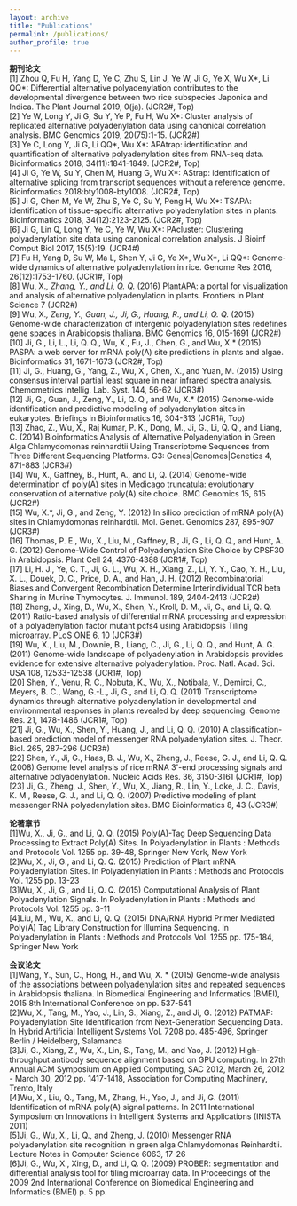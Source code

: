 ```yaml
---
layout: archive
title: "Publications"
permalink: /publications/
author_profile: true
---
```


<!-- {% if author.googlescholar %}
  You can also find my articles on <u><a href="{{author.googlescholar}}">my Google Scholar profile</a>.</u>
{% endif %}

{% include base_path %}

{% for post in site.publications reversed %}
  {% include archive-single.html %}
{% endfor %} -->


**期刊论文**  
[1] Zhou Q, Fu H, Yang D, Ye C, Zhu S, Lin J, Ye W, Ji G, Ye X, Wu X*, Li QQ*: Differential alternative polyadenylation contributes to the developmental divergence between two rice subspecies Japonica and Indica. The Plant Journal 2019, 0(ja). (JCR2#, Top)  
[2] Ye W, Long Y, Ji G, Su Y, Ye P, Fu H, Wu X*: Cluster analysis of replicated alternative polyadenylation data using canonical correlation analysis. BMC Genomics 2019, 20(75):1-15. (JCR2#)  
[3] Ye C, Long Y, Ji G, Li QQ*, Wu X*: APAtrap: identification and quantification of alternative polyadenylation sites from RNA-seq data. Bioinformatics 2018, 34(11):1841-1849. (JCR2#, Top)  
[4] Ji G, Ye W, Su Y, Chen M, Huang G, Wu X*: AStrap: identification of alternative splicing from transcript sequences without a reference genome. Bioinformatics 2018:bty1008-bty1008. (JCR2#, Top)  
[5] Ji G, Chen M, Ye W, Zhu S, Ye C, Su Y, Peng H, Wu X*: TSAPA: identification of tissue-specific alternative polyadenylation sites in plants. Bioinformatics 2018, 34(12):2123-2125. (JCR2#, Top)  
[6] Ji G, Lin Q, Long Y, Ye C, Ye W, Wu X*: PAcluster: Clustering polyadenylation site data using canonical correlation analysis. J Bioinf Comput Biol 2017, 15(5):19. (JCR4#)  
[7] Fu H, Yang D, Su W, Ma L, Shen Y, Ji G, Ye X*, Wu X*, Li QQ*: Genome-wide dynamics of alternative polyadenylation in rice. Genome Res 2016, 26(12):1753-1760. (JCR1#, Top)  
[8] Wu, X.*, Zhang, Y., and Li, Q. Q.* (2016) PlantAPA: a portal for visualization and analysis of alternative polyadenylation in plants. Frontiers in Plant Science 7 (JCR2#)  
[9] Wu, X.*, Zeng, Y., Guan, J., Ji, G., Huang, R., and Li, Q. Q.* (2015) Genome-wide characterization of intergenic polyadenylation sites redefines gene spaces in Arabidopsis thaliana. BMC Genomics 16, 015-1691 (JCR2#)  
[10] Ji, G., Li, L., Li, Q. Q., Wu, X., Fu, J., Chen, G., and Wu, X.* (2015) PASPA: a web server for mRNA poly(A) site predictions in plants and algae. Bioinformatics 31, 1671-1673 (JCR2#, Top)  
[11] Ji, G., Huang, G., Yang, Z., Wu, X., Chen, X., and Yuan, M. (2015) Using consensus interval partial least square in near infrared spectra analysis. Chemometrics Intellig. Lab. Syst. 144, 56-62 (JCR3#)  
[12] Ji, G., Guan, J., Zeng, Y., Li, Q. Q., and Wu, X.* (2015) Genome-wide identification and predictive modeling of polyadenylation sites in eukaryotes. Briefings in Bioinformatics 16, 304-313 (JCR1#, Top)  
[13] Zhao, Z., Wu, X., Raj Kumar, P. K., Dong, M., Ji, G., Li, Q. Q., and Liang, C. (2014) Bioinformatics Analysis of Alternative Polyadenylation in Green Alga Chlamydomonas reinhardtii Using Transcriptome Sequences from Three Different Sequencing Platforms. G3: Genes|Genomes|Genetics 4, 871-883 (JCR3#)  
[14] Wu, X., Gaffney, B., Hunt, A., and Li, Q. (2014) Genome-wide determination of poly(A) sites in Medicago truncatula: evolutionary conservation of alternative poly(A) site choice. BMC Genomics 15, 615 (JCR2#)  
[15] Wu, X.*, Ji, G., and Zeng, Y. (2012) In silico prediction of mRNA poly(A) sites in Chlamydomonas reinhardtii. Mol. Genet. Genomics 287, 895-907 (JCR3#)  
[16] Thomas, P. E., Wu, X., Liu, M., Gaffney, B., Ji, G., Li, Q. Q., and Hunt, A. G. (2012) Genome-Wide Control of Polyadenylation Site Choice by CPSF30 in Arabidopsis. Plant Cell 24, 4376-4388 (JCR1#, Top)  
[17] Li, H. J., Ye, C. T., Ji, G. L., Wu, X. H., Xiang, Z., Li, Y. Y., Cao, Y. H., Liu, X. L., Douek, D. C., Price, D. A., and Han, J. H. (2012) Recombinatorial Biases and Convergent Recombination Determine Interindividual TCR beta Sharing in Murine Thymocytes. J. Immunol. 189, 2404-2413 (JCR2#)  
[18] Zheng, J., Xing, D., Wu, X., Shen, Y., Kroll, D. M., Ji, G., and Li, Q. Q. (2011) Ratio-based analysis of differential mRNA processing and expression of a polyadenylation factor mutant pcfs4 using Arabidopsis Tiling microarray. PLoS ONE 6, 10 (JCR3#)  
[19] Wu, X., Liu, M., Downie, B., Liang, C., Ji, G., Li, Q. Q., and Hunt, A. G. (2011) Genome-wide landscape of polyadenylation in Arabidopsis provides evidence for extensive alternative polyadenylation. Proc. Natl. Acad. Sci. USA 108, 12533-12538 (JCR1#, Top)  
[20] Shen, Y., Venu, R. C., Nobuta, K., Wu, X., Notibala, V., Demirci, C., Meyers, B. C., Wang, G.-L., Ji, G., and Li, Q. Q. (2011) Transcriptome dynamics through alternative polyadenylation in developmental and environmental responses in plants revealed by deep sequencing. Genome Res. 21, 1478-1486 (JCR1#, Top)  
[21] Ji, G., Wu, X., Shen, Y., Huang, J., and Li, Q. Q. (2010) A classification-based prediction model of messenger RNA polyadenylation sites. J. Theor. Biol. 265, 287-296 (JCR3#)  
[22] Shen, Y., Ji, G., Haas, B. J., Wu, X., Zheng, J., Reese, G. J., and Li, Q. Q. (2008) Genome level analysis of rice mRNA 3'-end processing signals and alternative polyadenylation. Nucleic Acids Res. 36, 3150-3161 (JCR1#, Top)  
[23] Ji, G., Zheng, J., Shen, Y., Wu, X., Jiang, R., Lin, Y., Loke, J. C., Davis, K. M., Reese, G. J., and Li, Q. Q. (2007) Predictive modeling of plant messenger RNA polyadenylation sites. BMC Bioinformatics 8, 43 (JCR3#)    

**论著章节**  
[1]Wu, X., Ji, G., and Li, Q. Q. (2015) Poly(A)-Tag Deep Sequencing Data Processing to Extract Poly(A) Sites. In Polyadenylation in Plants : Methods and Protocols Vol. 1255 pp. 39-48, Springer New York, New York  
[2]Wu, X., Ji, G., and Li, Q. Q. (2015) Prediction of Plant mRNA Polyadenylation Sites. In Polyadenylation in Plants : Methods and Protocols Vol. 1255 pp. 13-23  
[3]Wu, X., Ji, G., and Li, Q. Q. (2015) Computational Analysis of Plant Polyadenylation Signals. In Polyadenylation in Plants : Methods and Protocols Vol. 1255 pp. 3-11  
[4]Liu, M., Wu, X., and Li, Q. Q. (2015) DNA/RNA Hybrid Primer Mediated Poly(A) Tag Library Construction for Illumina Sequencing. In Polyadenylation in Plants : Methods and Protocols Vol. 1255 pp. 175-184, Springer New York  

**会议论文**  
[1]Wang, Y., Sun, C., Hong, H., and Wu, X. * (2015) Genome-wide analysis of the associations between polyadenylation sites and repeated sequences in Arabidopsis thaliana. In Biomedical Engineering and Informatics (BMEI), 2015 8th International Conference on pp. 537-541  
[2]Wu, X., Tang, M., Yao, J., Lin, S., Xiang, Z., and Ji, G. (2012) PATMAP: Polyadenylation Site Identification from Next-Generation Sequencing Data. In Hybrid Artificial Intelligent Systems Vol. 7208 pp. 485-496, Springer Berlin / Heidelberg, Salamanca  
[3]Ji, G., Xiang, Z., Wu, X., Lin, S., Tang, M., and Yao, J. (2012) High-throughput antibody sequence alignment based on GPU computing. In 27th Annual ACM Symposium on Applied Computing, SAC 2012, March 26, 2012 - March 30, 2012 pp. 1417-1418, Association for Computing Machinery, Trento, Italy  
[4]Wu, X., Liu, Q., Tang, M., Zhang, H., Yao, J., and Ji, G. (2011) Identification of mRNA poly(A) signal patterns. In 2011 International Symposium on Innovations in Intelligent Systems and Applications (INISTA 2011)  
[5]Ji, G., Wu, X., Li, Q., and Zheng, J. (2010) Messenger RNA polyadenylation site recognition in green alga Chlamydomonas Reinhardtii. Lecture Notes in Computer Science 6063, 17-26  
[6]Ji, G., Wu, X., Xing, D., and Li, Q. Q. (2009) PROBER: segmentation and differential analysis tool for tiling microarray data. In Proceedings of the 2009 2nd International Conference on Biomedical Engineering and Informatics (BMEI) p. 5 pp.  
